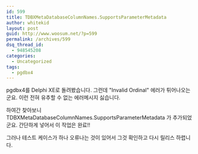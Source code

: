 ```yaml
---
id: 599
title: TDBXMetaDatabaseColumnNames.SupportsParameterMetadata
author: whitekid
layout: post
guid: http://www.woosum.net/?p=599
permalink: /archives/599
dsq_thread_id:
  - 948545208
categories:
  - Uncategorized
tags:
  - pgdbx4
---
```

pgdbx4를 Delphi XE로 돌려봤습니다. 그런데 "Invalid Ordinal" 에러가 튀어나오는 군요. 이런 전혀 유추할 수 없는 에러메시지 싫습니다.

하여간 찾아보니 TDBXMetaDatabaseColumnNames.SupportsParameterMetadata 가 추가되었군요. 간단하게 넣어서 이 작업은 완료!!

그러나 테스트 케이스가 하나 오류나는 것이 있어서 그것 확인하고 다시 릴리스 하렵니다.